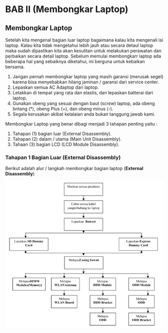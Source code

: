 # BAB II (Membongkar Laptop)

## Membongkar Laptop

Setelah kita mengenal bagian luar laptop bagaimana kalau kita mengenali isi laptop.
Kalau kita tidak mengetahui lebih jauh atau secara detaul laptop maka sudah dipastikan kita akan kesulitan untuk melakukan perawatan dan perbaikan secara detail laptop.
Sebelum memulai membongkarr laptop ada beberapa hal yang sebaiknya diketahui, ini berguna untuk kebaikan bersama.

1. Jangan pernah membongkar laptop yang masih garansi (merusak segel) karena bisa menyebabkan hilang jaminan / garansi dari service center.
2. Lepaskan semua AC Adaptop dari laptop.
3. Letakkan di tempat yang rata dan elastis, dan lepaskan batterai dari laptop.
4. Gunakan obeng yang sesuai dengan baut (_screw_) laptop, ada obeng bntang (\*), obeng Plus (+), dan obeng minus (-).
5. Segala kerusakan akibat kelalaian anda bukan tanggung jawab kami.

Membongkar Laptop yang benar dibagi menjadi 3 tahapan penting yaitu :

1. Tahapan (1) bagian luar (External Disassembly).
2. Tahapan (2) dalam / utama (Main Unit Disassembly).
3. Tahaan (3) bagian LCD (LCD Module Disassembly).

### Tahapan 1 Bagian Luar (External Disassembly)

Berikut adalah alur / langkah membongkar bagian laptop (**External Disassembly**)

![External Disassembly](./img/tahapan1-externalDisassembly.png)
